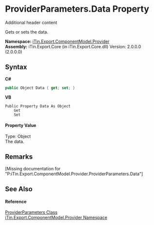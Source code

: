 # ProviderParameters.Data Property 
Additional header content 

Gets or sets the data.

**Namespace:**&nbsp;<a href="N_iTin_Export_ComponentModel_Provider">iTin.Export.ComponentModel.Provider</a><br />**Assembly:**&nbsp;iTin.Export.Core (in iTin.Export.Core.dll) Version: 2.0.0.0 (2.0.0.0)

## Syntax

**C#**<br />
``` C#
public Object Data { get; set; }
```

**VB**<br />
``` VB
Public Property Data As Object
	Get
	Set
```


#### Property Value
Type: Object<br />The data.

## Remarks
\[Missing <remarks> documentation for "P:iTin.Export.ComponentModel.Provider.ProviderParameters.Data"\]

## See Also


#### Reference
<a href="T_iTin_Export_ComponentModel_Provider_ProviderParameters">ProviderParameters Class</a><br /><a href="N_iTin_Export_ComponentModel_Provider">iTin.Export.ComponentModel.Provider Namespace</a><br />